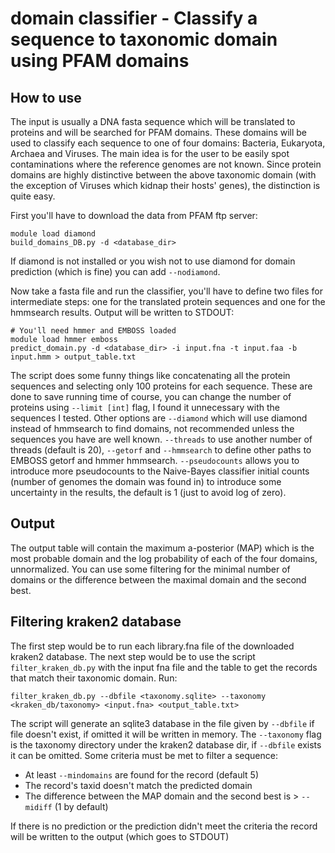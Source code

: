# domain classifier - Classify a sequence to taxonomic domain using PFAM domains
## How to use
The input is usually a DNA fasta sequence which will be translated to proteins and will be searched for PFAM domains. These domains will be used to classify each sequence to one of four domains: Bacteria, Eukaryota, Archaea and Viruses. The main idea is for the user to be easily spot contaminations where the reference genomes are not known. Since protein domains are highly distinctive between the above taxonomic domain (with the exception of Viruses which kidnap their hosts' genes), the distinction is quite easy. 

First you'll have to download the data from PFAM ftp server:
```
module load diamond
build_domains_DB.py -d <database_dir>
```
If diamond is not installed or you wish not to use diamond for domain prediction (which is fine) you can add `--nodiamond`.

Now take a fasta file and run the classifier, you'll have to define two files for intermediate steps: one for the translated protein sequences and one for the hmmsearch results. Output will be written to STDOUT:
```
# You'll need hmmer and EMBOSS loaded
module load hmmer emboss
predict_domain.py -d <database_dir> -i input.fna -t input.faa -b input.hmm > output_table.txt
```
The script does some funny things like concatenating all the protein sequences and selecting only 100 proteins for each sequence. These are done to save running time of course, you can change the number of proteins using `--limit [int]` flag, I found it unnecessary with the sequences I tested. 
Other options are `--diamond` which will use diamond instead of hmmsearch to find domains, not recommended unless the sequences you have are well known. `--threads` to use another number of threads (default is 20), `--getorf` and `--hmmsearch` to define other paths to EMBOSS getorf and hmmer hmmsearch. 
`--pseudocounts` allows you to introduce more pseudocounts to the Naive-Bayes classifier initial counts (number of genomes the domain was found in) to introduce some uncertainty in the results, the default is 1 (just to avoid log of zero).

## Output
The output table will contain the maximum a-posterior (MAP) which is the most probable domain and the log probability of each of the four domains, unnormalized. You can use some filtering for the minimal number of domains or the difference between the maximal domain and the second best.

## Filtering kraken2 database
The first step would be to run each library.fna file of the downloaded kraken2 database. The next step would be to use the script `filter_kraken_db.py` with the input fna file and the table to get the records that match their taxonomic domain. Run:
```
filter_kraken_db.py --dbfile <taxonomy.sqlite> --taxonomy <kraken_db/taxonomy> <input.fna> <output_table.txt>
```
The script will generate an sqlite3 database in the file given by `--dbfile` if file doesn't exist, if omitted it will be written in memory. The `--taxonomy` flag is the taxonomy directory under the kraken2 database dir, if `--dbfile` exists it can be omitted. Some criteria must be met to filter a sequence:
 - At least `--mindomains` are found for the record (default 5)
 - The record's taxid doesn't match the predicted domain
 - The difference between the MAP domain and the second best is > `--midiff` (1 by default)

If there is no prediction or the prediction didn't meet the criteria the record will be written to the output (which goes to STDOUT)

